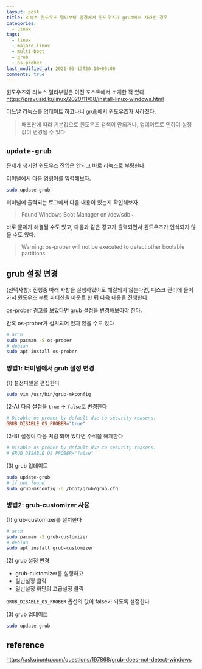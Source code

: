 ```yaml
---
layout: post
title: 리눅스 윈도우즈 멀티부팅 환경에서 윈도우즈가 grub에서 사라진 경우
categories:
  - Linux
tags:
  - linux
  - majaro-linux
  - multi-boot
  - grub
  - os-prober
last_modified_at: 2021-03-13T20:10+09:00
comments: true
---
```


윈도우즈와 리눅스 멀티부팅은 이전 포스트에서 소개한 적 있다.
<https://pravusid.kr/linux/2020/11/08/install-linux-windows.html>

어느날 리눅스를 업데이트 하고나니 [grub](https://en.wikipedia.org/wiki/GNU_GRUB)에서 윈도우즈가 사라졌다.

> 배포판에 따라 기본값으로 윈도우즈 검색이 안되거나, 업데이트로 인하여 설정 값이 변경될 수 있다

## `update-grub`

문제가 생기면 윈도우즈 진입은 안되고 바로 리눅스로 부팅한다.

터미널에서 다음 명령어를 입력해보자.

```sh
sudo update-grub
```

터미널에 출력되는 로그에서 다음 내용이 있는지 확인해보자

> Found Windows Boot Manager on /dev/sdb~

바로 문제가 해결될 수도 있고, 다음과 같은 경고가 출력되면서 윈도우즈가 인식되지 않을 수도 있다.

> Warning: os-prober will not be executed to detect other bootable partitions.

## grub 설정 변경

(선택사항): 진행중 아래 사항을 실행하였어도 해결되지 않는다면, 디스크 관리에 들어가서 윈도우즈 부트 파티션을 마운트 한 뒤 다음 내용을 진행한다.

os-prober 경고를 보았다면 grub 설정을 변경해보아야 한다.

간혹 os-prober가 설치되어 있지 않을 수도 있다

```sh
# arch
sudo pacman -S os-prober
# debian
sudo apt install os-prober
```

### 방법1: 터미널에서 grub 설정 변경

(1) 설정파일을 편집한다

```sh
sudo vim /usr/bin/grub-mkconfig
```

(2-A) 다음 설정을 `true` -> `false`로 변경한다

```conf
# Disable os-prober by default due to security reasons.
GRUB_DISABLE_OS_PROBER="true"
```

(2-B) 설정이 다음 처럼 되어 있다면 주석을 해제한다

```conf
# Disable os-prober by default due to security reasons.
# GRUB_DISABLE_OS_PROBER="false"
```

(3) grub 업데이트

```sh
sudo update-grub
# if not found
sudo grub-mkconfig -o /boot/grub/grub.cfg
```

### 방법2: grub-customizer 사용

(1) grub-customizer를 설치한다

```sh
# arch
sudo pacman -S grub-customizer
# debian
sudo apt install grub-customizer
```

(2) grub 설정 변경

- grub-customizer를 실행하고
- 일반설정 클릭
- 일반설정 하단의 고급설정 클릭

`GRUB_DISABLE_OS_PROBER` 옵션의 값이 false가 되도록 설정한다

(3) grub 업데이트

```sh
sudo update-grub
```

## reference

<https://askubuntu.com/questions/197868/grub-does-not-detect-windows>
